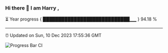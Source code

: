 ### Hi there 👋 I am Harry , 

⏳ Year progress { ████████████████████████████▁▁ } 94.18 %

---

⏰ Updated on Sun, 10 Dec 2023 17:55:36 GMT

![Progress Bar CI](https://github.com/duykhang68/duykhang68/workflows/Progress%20Bar%20CI/badge.svg)
